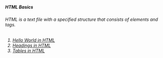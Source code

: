 <div id="topic1">
<h5>HTML Basics</h5>
<h6><p>HTML is a text file with a specified structure that consists of elements and tags.</p>
</div>
<div id="practice">
<ol>
  <h6>
    <li><a href="helloWorld.html">Hello World in HTML</a></li>
    <li><a href="headings.html">Headings in HTML</a></li>
    <li><a href="tables.html">Tables in HTML</a></li>
  </h6></ol>
</div>
